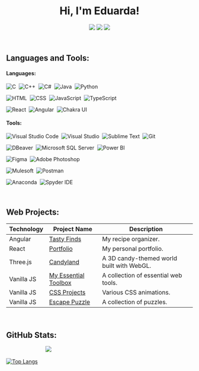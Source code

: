 <h1 align="center"> Hi, I'm Eduarda!</h1>

<div align="center">
<a href="mailto:eduardasofia2000@gmail.com"><img src="https://img.shields.io/badge/Gmail-D14836?style=for-the-badge&logo=gmail&logoColor=white"></a>
<a href="https://www.linkedin.com/in/eduardabastos"><img src="https://img.shields.io/badge/linkedin-0077B5.svg?style=for-the-badge&logo=linkedin&logoColor=white"></a>
<a href="https://eduardasrbastos.github.io/portfolio"><img src="https://img.shields.io/badge/Portfolio-255E63?style=for-the-badge&logo=About.me&logoColor=white"></a>
</div>

<p>&nbsp</p>
<h2> Languages and Tools: </h2>
<h4>Languages: </h4>
<p>
<img src="https://img.shields.io/badge/C-00599C?style=for-the-badge&logo=c&logoColor=white" title="C">&nbsp
<img src="https://img.shields.io/badge/C%2B%2B-00599C?style=for-the-badge&logo=c%2B%2B&logoColor=white" title="C++">&nbsp
<img src="https://img.shields.io/badge/c%23-%23239120.svg?style=for-the-badge&logo=csharp&logoColor=white" title="C#">&nbsp
<img src="https://img.shields.io/badge/Java-ED8B00?style=for-the-badge&logo=openjdk&logoColor=white" title="Java">&nbsp
<img src="https://img.shields.io/badge/Python-3776AB?style=for-the-badge&logo=python&logoColor=white" title="Python">
</p><p>
<img src="https://img.shields.io/badge/HTML-239120?style=for-the-badge&logo=html5&logoColor=white" title="HTML">&nbsp
<img src="https://img.shields.io/badge/CSS-239120?&style=for-the-badge&logo=css3&logoColor=white" title="CSS">&nbsp
<img src="https://img.shields.io/badge/JavaScript-323330?style=for-the-badge&logo=javascript&logoColor=F7DF1E" title="JavaScript">&nbsp
<img src="https://img.shields.io/badge/TypeScript-007ACC?style=for-the-badge&logo=typescript&logoColor=white" title="TypeScript">
</p><p>
<img src="https://img.shields.io/badge/React-20232A?style=for-the-badge&logo=react&logoColor=61DAFB" title="React">&nbsp
<img src="https://img.shields.io/badge/Angular-DD0031?style=for-the-badge&logo=angular&logoColor=white" title="Angular">&nbsp
<img src="https://img.shields.io/badge/Chakra--UI-319795?style=for-the-badge&logo=chakra-ui&logoColor=white" title="Chakra UI">
</p>

<h4>Tools: </h4>
<p>
<img src="https://img.shields.io/badge/Visual_Studio_Code-0078D4?style=for-the-badge&logo=visual%20studio%20code&logoColor=white" title="Visual Studio Code">&nbsp
<img src="https://img.shields.io/badge/Visual_Studio-5C2D91?style=for-the-badge&logo=visual%20studio&logoColor=white" title="Visual Studio">&nbsp
<img src="https://img.shields.io/badge/sublime_text-%23575757.svg?&style=for-the-badge&logo=sublime-text&logoColor=important" title="Sublime Text">&nbsp
<img src="https://img.shields.io/badge/Git-F05032.svg?style=for-the-badge&logo=Git&logoColor=white" title="Git">&nbsp
</p><p>
<img src="https://img.shields.io/badge/DBeaver-382923.svg?style=for-the-badge&logo=DBeaver&logoColor=white" title="DBeaver">&nbsp
<img src="https://img.shields.io/badge/Microsoft%20SQL%20Server-CC2927?style=for-the-badge&logo=microsoft%20sql%20server&logoColor=white" title="Microsoft SQL Server">&nbsp
<img src="https://img.shields.io/badge/PowerBI-F2C811?style=for-the-badge&logo=Power%20BI&logoColor=white" title="Power BI">&nbsp
</p><p>
<img src="https://img.shields.io/badge/Figma-F24E1E?style=for-the-badge&logo=figma&logoColor=white" title="Figma">&nbsp
<img src="https://img.shields.io/badge/Adobe%20Photoshop-31A8FF?style=for-the-badge&logo=Adobe%20Photoshop&logoColor=black" title="Adobe Photoshop">&nbsp
</p><p>
<img src="https://img.shields.io/badge/Mulesoft-00A0DF.svg?style=for-the-badge&logo=Mulesoft&logoColor=white" title="Mulesoft">&nbsp
<img src="https://img.shields.io/badge/Postman-FF6C37.svg?style=for-the-badge&logo=Postman&logoColor=white" title="Postman">&nbsp
</p><p> 
<img src="https://img.shields.io/badge/Anaconda-%2344A833.svg?style=for-the-badge&logo=anaconda&logoColor=white" title="Anaconda">&nbsp
<img src="https://img.shields.io/badge/Spyder%20Ide-FF0000?style=for-the-badge&logo=spyder%20ide&logoColor=white" title="Spyder IDE">&nbsp
</p>

<p>&nbsp</p>
<h2>Web Projects: </h2>

| Technology   | Project Name | Description |
|-------------|-------------|-------------|
| Angular | [Tasty Finds](https://tastyfinds.vercel.app) | My recipe organizer. |
| React   | [Portfolio](https://eduardasrbastos.github.io/portfolio) | My personal portfolio. |
| Three.js | [Candyland](https://eduardasrbastos.github.io/WebGL-Project) | A 3D candy-themed world built with WebGL. |
| Vanilla JS | [My Essential Toolbox](https://eduardasrbastos.github.io/my-essential-toolbox) | A collection of essential web tools. |
| Vanilla JS | [CSS Projects](https://eduardasrbastos.github.io/css-projects/cssProjects.html) | Various CSS animations. |
| Vanilla JS | [Escape Puzzle](https://eduardasrbastos.github.io/escape-puzzle/escape-puzzle.html) | A collection of puzzles. |

<p>&nbsp</p>
<h2>GitHub Stats: </h2>

         ![](https://komarev.com/ghpvc/?username=EduardaSRBastos&color=yellow&abbreviated=true&label=Views)

[![Top Langs](https://github-readme-stats.vercel.app/api/top-langs/?username=EduardaSRBastos&size_weight=0.5&count_weight=0.5&layout=compact&title_color=fcba03&text_color=f8f8f2&bg_color=1a212b&langs_count=6)](https://github.com/EduardaSRBastos?tab=repositories)

<!--
**EduardaSRBastos/EduardaSRBastos** is a ✨ _special_ ✨ repository because its `README.md` (this file) appears on your GitHub profile.

Here are some ideas to get you started:

- 🔭 I’m currently working on ...
- 🌱 I’m currently learning ...
- 👯 I’m looking to collaborate on ...
- 🤔 I’m looking for help with ...
- 💬 Ask me about ...
- 📫 How to reach me: ...
- 😄 Pronouns: ...
- ⚡ Fun fact: ...
-->
